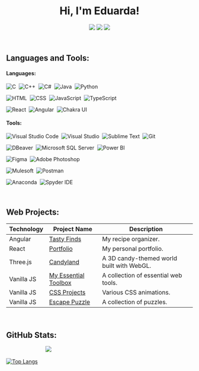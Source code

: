 <h1 align="center"> Hi, I'm Eduarda!</h1>

<div align="center">
<a href="mailto:eduardasofia2000@gmail.com"><img src="https://img.shields.io/badge/Gmail-D14836?style=for-the-badge&logo=gmail&logoColor=white"></a>
<a href="https://www.linkedin.com/in/eduardabastos"><img src="https://img.shields.io/badge/linkedin-0077B5.svg?style=for-the-badge&logo=linkedin&logoColor=white"></a>
<a href="https://eduardasrbastos.github.io/portfolio"><img src="https://img.shields.io/badge/Portfolio-255E63?style=for-the-badge&logo=About.me&logoColor=white"></a>
</div>

<p>&nbsp</p>
<h2> Languages and Tools: </h2>
<h4>Languages: </h4>
<p>
<img src="https://img.shields.io/badge/C-00599C?style=for-the-badge&logo=c&logoColor=white" title="C">&nbsp
<img src="https://img.shields.io/badge/C%2B%2B-00599C?style=for-the-badge&logo=c%2B%2B&logoColor=white" title="C++">&nbsp
<img src="https://img.shields.io/badge/c%23-%23239120.svg?style=for-the-badge&logo=csharp&logoColor=white" title="C#">&nbsp
<img src="https://img.shields.io/badge/Java-ED8B00?style=for-the-badge&logo=openjdk&logoColor=white" title="Java">&nbsp
<img src="https://img.shields.io/badge/Python-3776AB?style=for-the-badge&logo=python&logoColor=white" title="Python">
</p><p>
<img src="https://img.shields.io/badge/HTML-239120?style=for-the-badge&logo=html5&logoColor=white" title="HTML">&nbsp
<img src="https://img.shields.io/badge/CSS-239120?&style=for-the-badge&logo=css3&logoColor=white" title="CSS">&nbsp
<img src="https://img.shields.io/badge/JavaScript-323330?style=for-the-badge&logo=javascript&logoColor=F7DF1E" title="JavaScript">&nbsp
<img src="https://img.shields.io/badge/TypeScript-007ACC?style=for-the-badge&logo=typescript&logoColor=white" title="TypeScript">
</p><p>
<img src="https://img.shields.io/badge/React-20232A?style=for-the-badge&logo=react&logoColor=61DAFB" title="React">&nbsp
<img src="https://img.shields.io/badge/Angular-DD0031?style=for-the-badge&logo=angular&logoColor=white" title="Angular">&nbsp
<img src="https://img.shields.io/badge/Chakra--UI-319795?style=for-the-badge&logo=chakra-ui&logoColor=white" title="Chakra UI">
</p>

<h4>Tools: </h4>
<p>
<img src="https://img.shields.io/badge/Visual_Studio_Code-0078D4?style=for-the-badge&logo=visual%20studio%20code&logoColor=white" title="Visual Studio Code">&nbsp
<img src="https://img.shields.io/badge/Visual_Studio-5C2D91?style=for-the-badge&logo=visual%20studio&logoColor=white" title="Visual Studio">&nbsp
<img src="https://img.shields.io/badge/sublime_text-%23575757.svg?&style=for-the-badge&logo=sublime-text&logoColor=important" title="Sublime Text">&nbsp
<img src="https://img.shields.io/badge/Git-F05032.svg?style=for-the-badge&logo=Git&logoColor=white" title="Git">&nbsp
</p><p>
<img src="https://img.shields.io/badge/DBeaver-382923.svg?style=for-the-badge&logo=DBeaver&logoColor=white" title="DBeaver">&nbsp
<img src="https://img.shields.io/badge/Microsoft%20SQL%20Server-CC2927?style=for-the-badge&logo=microsoft%20sql%20server&logoColor=white" title="Microsoft SQL Server">&nbsp
<img src="https://img.shields.io/badge/PowerBI-F2C811?style=for-the-badge&logo=Power%20BI&logoColor=white" title="Power BI">&nbsp
</p><p>
<img src="https://img.shields.io/badge/Figma-F24E1E?style=for-the-badge&logo=figma&logoColor=white" title="Figma">&nbsp
<img src="https://img.shields.io/badge/Adobe%20Photoshop-31A8FF?style=for-the-badge&logo=Adobe%20Photoshop&logoColor=black" title="Adobe Photoshop">&nbsp
</p><p>
<img src="https://img.shields.io/badge/Mulesoft-00A0DF.svg?style=for-the-badge&logo=Mulesoft&logoColor=white" title="Mulesoft">&nbsp
<img src="https://img.shields.io/badge/Postman-FF6C37.svg?style=for-the-badge&logo=Postman&logoColor=white" title="Postman">&nbsp
</p><p> 
<img src="https://img.shields.io/badge/Anaconda-%2344A833.svg?style=for-the-badge&logo=anaconda&logoColor=white" title="Anaconda">&nbsp
<img src="https://img.shields.io/badge/Spyder%20Ide-FF0000?style=for-the-badge&logo=spyder%20ide&logoColor=white" title="Spyder IDE">&nbsp
</p>

<p>&nbsp</p>
<h2>Web Projects: </h2>

| Technology   | Project Name | Description |
|-------------|-------------|-------------|
| Angular | [Tasty Finds](https://tastyfinds.vercel.app) | My recipe organizer. |
| React   | [Portfolio](https://eduardasrbastos.github.io/portfolio) | My personal portfolio. |
| Three.js | [Candyland](https://eduardasrbastos.github.io/WebGL-Project) | A 3D candy-themed world built with WebGL. |
| Vanilla JS | [My Essential Toolbox](https://eduardasrbastos.github.io/my-essential-toolbox) | A collection of essential web tools. |
| Vanilla JS | [CSS Projects](https://eduardasrbastos.github.io/css-projects/cssProjects.html) | Various CSS animations. |
| Vanilla JS | [Escape Puzzle](https://eduardasrbastos.github.io/escape-puzzle/escape-puzzle.html) | A collection of puzzles. |

<p>&nbsp</p>
<h2>GitHub Stats: </h2>

         ![](https://komarev.com/ghpvc/?username=EduardaSRBastos&color=yellow&abbreviated=true&label=Views)

[![Top Langs](https://github-readme-stats.vercel.app/api/top-langs/?username=EduardaSRBastos&size_weight=0.5&count_weight=0.5&layout=compact&title_color=fcba03&text_color=f8f8f2&bg_color=1a212b&langs_count=6)](https://github.com/EduardaSRBastos?tab=repositories)

<!--
**EduardaSRBastos/EduardaSRBastos** is a ✨ _special_ ✨ repository because its `README.md` (this file) appears on your GitHub profile.

Here are some ideas to get you started:

- 🔭 I’m currently working on ...
- 🌱 I’m currently learning ...
- 👯 I’m looking to collaborate on ...
- 🤔 I’m looking for help with ...
- 💬 Ask me about ...
- 📫 How to reach me: ...
- 😄 Pronouns: ...
- ⚡ Fun fact: ...
-->
